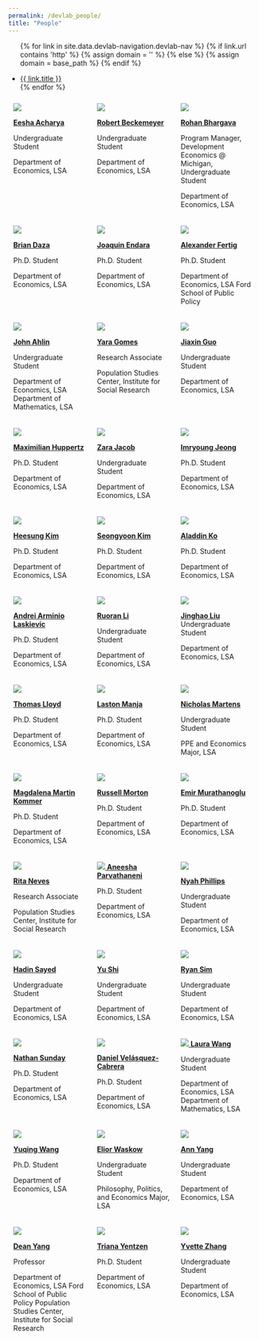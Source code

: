 ```yaml
---
permalink: /devlab_people/
title: "People"
---
```


<style>
 .row {
     display: flex;
     flex-wrap: wrap;
 }

 .col-md-4 {
     flex: 1;
     padding: 10px;
     box-sizing: border-box;
     /* border: 1px solid #ccc; */
 }

 @media (max-width: 768px) {
     .col-md-4 {
         flex: 0 0 100%;
     }
 }
 </style>
<!-- =============================Dev Lab header Below========================== -->

<div class="masthead">
  <div class="masthead__inner-wrap">
    <div class="masthead__menu">
      <nav id="" class="greedy-nav">
        <!-- <button><div class="navicon"></div></button> -->
        <ul class="visible-links">
                
{% for link in site.data.devlab-navigation.devlab-nav %}
            {% if link.url contains 'http' %}
              {% assign domain = '' %}
              {% else %}
              {% assign domain = base_path %}
            {% endif %}
            <li class="masthead__menu-item"><a href="{{ domain }}{{ link.url }}">{{ link.title }}</a></li>
          {% endfor %}
        </ul>
        <ul class="hidden-links hidden"></ul>
      </nav>
    </div>
  </div>
</div>

<!-- =============================Dev Lab Content Below========================== -->
<!-- /////////////////////////row 1 -->
<div class="row">
<div class="col-md-4">
<a href="#">
<img src='https://devecon.umich.edu/wp-content/uploads/2023/11/EeshaDevEcon-scaled-e1700603047263.jpg'>

<strong> Eesha Acharya</strong><br>
</a>

Undergraduate Student

Department of Economics, LSA

</div>
<div class="col-md-4">
<a href="#">
<img src='https://devecon.umich.edu/wp-content/uploads/2023/05/RobertBeckemeyerDevEcon-e1683910845272.jpg'>

<strong> Robert Beckemeyer </strong><br>
</a>

Undergraduate Student

Department of Economics, LSA

</div>

<div class="col-md-4">
<a href="#">
<img src='https://devecon.umich.edu/wp-content/uploads/2022/07/RohanDevEconPic-scaled-e1659123003737.jpg'>

<strong> Rohan Bhargava</strong><br>
</a>

Program Manager, Development Economics @ Michigan, Undergraduate Student

Department of Economics, LSA

</div>

</div>

<!-- /////////////////////////row 2 -->

<div class="row">
<div class="col-md-4">
<a href="#">
<img src='https://devecon.umich.edu/wp-content/uploads/2023/02/briandaza-scaled-e1677185278604.jpg'>

<strong> Brian Daza</strong><br>
</a>

Ph.D. Student

Department of Economics, LSA

</div>
<div class="col-md-4">
<a href="#">
<img src='https://devecon.umich.edu/wp-content/uploads/2023/01/JoaquinEndara-2-scaled-e1674531855820.jpg'>

<strong> Joaquin Endara</strong><br>
</a>

Ph.D. Student

Department of Economics, LSA

</div>

<div class="col-md-4">
<a href="https://alexanderfertig.com/">
<img src='https://devecon.umich.edu/wp-content/uploads/2021/09/Alexander-Fertig_Headshot_old-e1631110128981.jpg'>

<strong> Alexander Fertig</strong><br>
</a>

Ph.D. Student

Department of Economics, LSA
Ford School of Public Policy

</div>

</div>
<!-- /////////////////////////row 3 -->
<div class="row">
<div class="col-md-4">
<a href="#">
<img src='https://devecon.umich.edu/wp-content/uploads/2024/03/JohnAhlinDevEcon-e1710788431686.jpg'>

<strong> John Ahlin</strong><br>
</a>

Undergraduate Student

Department of Economics, LSA
Department of Mathematics, LSA

</div>
<div class="col-md-4">
<a href="#">
<img src='https://devecon.umich.edu/wp-content/uploads/2023/11/YaraGomesDevEcon-e1700210110130.jpg'>

<strong>Yara Gomes </strong><br>
</a>

Research Associate

Population Studies Center, Institute for Social Research

</div>

<div class="col-md-4">
<a href="#">
<img src='https://devecon.umich.edu/wp-content/uploads/2023/11/Jiaxin-GuoDevEcon-e1700208477572.jpg'>

<strong>Jiaxin Guo</strong><br>
</a>

Undergraduate Student

Department of Economics, LSA

</div>

</div>

<!-- /////////////////////////row 4 -->

<div class="row">
<div class="col-md-4">
<a href="https://maxhuppertz.github.io/">
<img src='https://devecon.umich.edu/wp-content/uploads/2021/09/Huppertz.png'>

<strong> Maximilian Huppertz</strong><br>
</a>

Ph.D. Student

Department of Economics, LSA

</div>
<div class="col-md-4">
<a href="#">
<img src='https://devecon.umich.edu/wp-content/uploads/2024/02/ZaraDevEcon-scaled-e1708381090386.jpg'>

<strong> Zara Jacob</strong><br>
</a>

Undergraduate Student

Department of Economics, LSA
</div>

<div class="col-md-4">
<a href="https://sites.google.com/view/imryoung/home">
<img src='https://devecon.umich.edu/wp-content/uploads/2023/02/ImryoungDevEcon-e1677183661437.jpg'>

<strong> Imryoung Jeong</strong><br>
</a>

Ph.D. Student

Department of Economics, LSA

</div>

</div>


<!-- ////////////////////// -->
<!-- ////////////////////// -->
<!-- ////////////////////// -->

<!-- /////////////////////////row 5 -->
<div class="row">
<div class="col-md-4">
<a href="#">
<img src='https://devecon.umich.edu/wp-content/uploads/2022/07/HeesungKim-e1658124620972.jpg'>

<strong>Heesung Kim</strong><br>
</a>

Ph.D. Student

Department of Economics, LSA

</div>
<div class="col-md-4">
<a href="#">
<img src='https://devecon.umich.edu/wp-content/uploads/2023/02/SeongyoonKimDevEcon-e1677184852160.jpg'>

<strong> Seongyoon Kim</strong><br>
</a>

Ph.D. Student

Department of Economics, LSA

</div>

<div class="col-md-4">
<a href="#">
<img src='https://devecon.umich.edu/wp-content/uploads/2023/05/Screen-Shot-2023-05-12-at-7.03.45-PM-e1683936698830.png'>

<strong>Aladdin Ko</strong><br>
</a>

Ph.D. Student

Department of Economics, LSA

</div>

</div>

<!-- /////////////////////////row 6 -->

<div class="row">
<div class="col-md-4">
<a href="https://alaskievic.github.io/">
<img src='https://devecon.umich.edu/wp-content/uploads/2023/01/AndreiDevEcon-e1674835356911.jpg'>

<strong>Andrei Arminio Laskievic</strong><br>
</a>

Ph.D. Student

Department of Economics, LSA

</div>
<div class="col-md-4">
<a href="#">
<img src='https://devecon.umich.edu/wp-content/uploads/2023/05/RuroranLiDevLab-e1683172076641.jpeg'>

<strong>Ruoran Li</strong><br>
</a>

Undergraduate Student

Department of Economics, LSA
</div>

<div class="col-md-4">
<a href="#">
<img src='https://devecon.umich.edu/wp-content/uploads/2023/05/JinghaoLiuDevEcon-e1683911309229.jpg'>

<strong>Jinghao Liu</strong><br>
</a>
Undergraduate Student

Department of Economics, LSA
</div>

</div>
<!-- /////////////////////////row 7 -->
<div class="row">
<div class="col-md-4">
<a href="#">
<img src='https://devecon.umich.edu/wp-content/uploads/2023/01/ThomasLloydDevEcon-scaled-e1674835787136.jpg'>

<strong>Thomas Lloyd</strong><br>
</a>


Ph.D. Student

Department of Economics, LSA

</div>
<div class="col-md-4">
<a href="https://laston-manja.github.io/">
<img src='https://devecon.umich.edu/wp-content/uploads/2023/05/LastonManjaDevEcon-scaled-e1683938798775.jpg'>

<strong>Laston Manja </strong><br>
</a>

Ph.D. Student

Department of Economics, LSA

</div>

<div class="col-md-4">
<a href="https://www.linkedin.com/in/nicholas-l-martens">
<img src='https://devecon.umich.edu/wp-content/uploads/2023/01/NickMartensDevEcon-e1674836569380.jpg'>

<strong>Nicholas Martens</strong><br>
</a>


Undergraduate Student

PPE and Economics Major, LSA

</div>

</div>

<!-- /////////////////////////row 8 -->

<div class="row">
<div class="col-md-4">
<a href="#">
<img src='https://devecon.umich.edu/wp-content/uploads/2023/01/MARTIN.Magdalena_2022-headshot-2-e1675062347957.jpg'>

<strong>Magdalena Martin Kommer</strong><br>
</a>


Ph.D. Student

Department of Economics, LSA

</div>
<div class="col-md-4">
<a href="https://sites.lsa.umich.edu/rpmorton/">
<img src='https://devecon.umich.edu/wp-content/uploads/2021/09/Russell-Morton-e1631037256887.jpg'>

<strong>Russell Morton</strong><br>
</a>

Ph.D. Student

Department of Economics, LSA
</div>

<div class="col-md-4">
<a href="https://lsa.umich.edu/econ/people/phd-students/emir-murathanoglu.html">
<img src='https://devecon.umich.edu/wp-content/uploads/2022/02/Emir-Murathanoglu-e1644421354164.jpeg'>

<strong>Emir Murathanoglu</strong><br>
</a>


Ph.D. Student

Department of Economics, LSA

</div>

</div>

<!-- ////////////////////// -->
<!-- ////////////////////// -->
<!-- ////////////////////// -->

<!-- /////////////////////////row 9 -->
<div class="row">
<div class="col-md-4">
<a href="#">
<img src='https://devecon.umich.edu/wp-content/uploads/2022/07/RitaNeves-e1658300099108.jpeg'>

<strong>Rita Neves</strong><br>
</a>

Research Associate

Population Studies Center, Institute for Social Research

</div>
<div class="col-md-4">
<a href="#">
<img src='https://devecon.umich.edu/wp-content/uploads/2023/02/AneeshaDevEcon-e1677182168478.jpeg'>

<strong>
Aneesha Parvathaneni</strong><br>
</a>

Ph.D. Student

Department of Economics, LSA
</div>

<div class="col-md-4">
<a href="#">
<img src='https://devecon.umich.edu/wp-content/uploads/2023/05/NyahPDevEcon-e1683911613701.jpg'>

<strong>Nyah Phillips</strong><br>
</a>


Undergraduate Student

Department of Economics, LSA

</div>

</div>

<!-- /////////////////////////row 10 -->

<div class="row">
<div class="col-md-4">
<a href="#">
<img src='https://devecon.umich.edu/wp-content/uploads/2023/01/HadinSayedDevEcon-e1674931048814.png'>

<strong>Hadin Sayed</strong><br>
</a>


Undergraduate Student

Department of Economics, LSA

</div>
<div class="col-md-4">
<a href="#">
<img src='https://devecon.umich.edu/wp-content/uploads/2023/01/YuShiDevEcon-scaled-e1674932042501.jpg'>

<strong>Yu Shi</strong><br>
</a>

Undergraduate Student

Department of Economics, LSA
</div>

<div class="col-md-4">
<a href="#">
<img src='https://devecon.umich.edu/wp-content/uploads/2023/11/Ryan-SimDevEcon-e1700209790677.png'>

<strong>Ryan Sim</strong><br>
</a>

Undergraduate Student

Department of Economics, LSA
</div>

</div>
<!-- /////////////////////////row 11 -->
<div class="row">
<div class="col-md-4">
<a href="#">
<img src='https://devecon.umich.edu/wp-content/uploads/2023/05/NathanSundayDevLabPic2-scaled-e1683172498191.jpg'>

<strong>Nathan Sunday</strong><br>
</a>


Ph.D. Student

Department of Economics, LSA

</div>
<div class="col-md-4">
<a href="https://dvelasquezc.github.io/">
<img src='https://devecon.umich.edu/wp-content/uploads/2021/09/Daniel_Vasquez-2-e1632778136973.jpeg'>

<strong>Daniel Velásquez-Cabrera</strong><br>
</a>


Ph.D. Student

Department of Economics, LSA

</div>

<div class="col-md-4">
<a href="#">
<img src='https://devecon.umich.edu/wp-content/uploads/2023/11/LauraWangDevEcon-scaled-e1700209188122.jpg'>

<strong>
Laura Wang</strong><br>
</a>

Undergraduate Student

Department of Economics, LSA
Department of Mathematics, LSA

</div>

</div>

<!-- /////////////////////////row 12 -->

<div class="row">
<div class="col-md-4">
<a href="#">
<img src='https://devecon.umich.edu/wp-content/uploads/2022/07/YuqingWang-e1658113812764.jpg'>

<strong>Yuqing Wang</strong><br>
</a>



Ph.D. Student

Department of Economics, LSA

</div>
<div class="col-md-4">
<a href="#">
<img src='https://devecon.umich.edu/wp-content/uploads/2022/07/EliorWaskow-scaled-e1658125960823.jpg'>

<strong>Elior Waskow</strong><br>
</a>

Undergraduate Student

Philosophy, Politics, and Economics Major, LSA
</div>

<div class="col-md-4">
<a href="#">
<img src='https://devecon.umich.edu/wp-content/uploads/2023/11/Ann-PhotoDevEcon-e1700208769929.jpg'>

<strong>Ann Yang</strong><br>
</a>


Undergraduate Student

Department of Economics, LSA

</div>

</div>

<!-- /////////////////////////row 1 -->

<div class="row">
<div class="col-md-4">
<a href="/_pages/about.md">
<img src='https://devecon.umich.edu/wp-content/uploads/2021/08/dean-yang-e1629830010249.jpg'>

<strong>Dean Yang</strong><br>
</a>


Professor

Department of Economics, LSA
Ford School of Public Policy
Population Studies Center, Institute for Social Research

</div>
<div class="col-md-4">
<a href="http://tyentzen.com/">
<img src='https://devecon.umich.edu/wp-content/uploads/2022/09/TrianaYentzen-scaled-e1663537416574.jpg'>

<strong>Triana Yentzen</strong><br>
</a>


Ph.D. Student

Department of Economics, LSA
</div>

<div class="col-md-4">
<a href="#">
<img src='https://devecon.umich.edu/wp-content/uploads/2023/11/Ann-PhotoDevEcon-e1700208769929.jpg'>

<strong>Yvette Zhang</strong><br>
</a>


Undergraduate Student

Department of Economics, LSA

</div>

</div>
